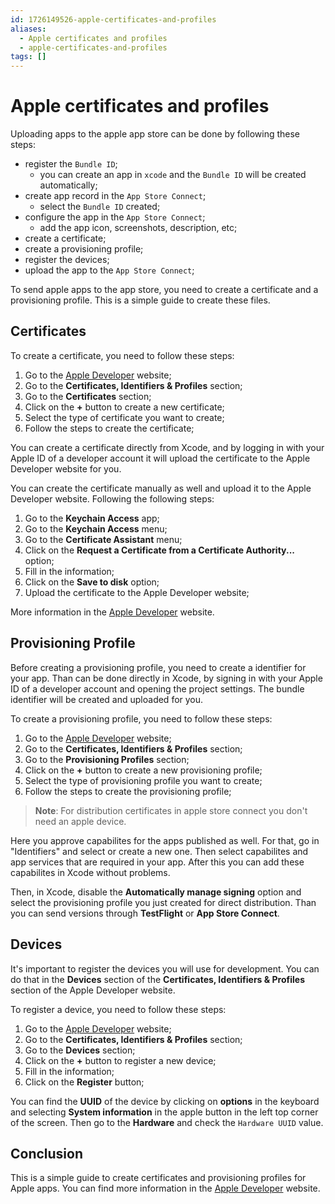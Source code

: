 ```yaml
---
id: 1726149526-apple-certificates-and-profiles
aliases:
  - Apple certificates and profiles
  - apple-certificates-and-profiles
tags: []
---
```


# Apple certificates and profiles

Uploading apps to the apple app store can be done by following these steps:

- register the `Bundle ID`;
  - you can create an app in `xcode` and the `Bundle ID` will be created automatically;
- create app record in the `App Store Connect`;
  - select the `Bundle ID` created;
- configure the app in the `App Store Connect`;
  - add the app icon, screenshots, description, etc;
- create a certificate;
- create a provisioning profile;
- register the devices;
- upload the app to the `App Store Connect`;

To send apple apps to the app store, you need to create a certificate and a provisioning profile. This is a simple guide to create these files.

## Certificates

To create a certificate, you need to follow these steps:

1. Go to the [Apple Developer](https://developer.apple.com/) website;
2. Go to the **Certificates, Identifiers & Profiles** section;
3. Go to the **Certificates** section;
4. Click on the **+** button to create a new certificate;
5. Select the type of certificate you want to create;
6. Follow the steps to create the certificate;

You can create a certificate directly from Xcode, and by logging in with your Apple ID of a developer account it will upload the certificate to the Apple Developer website for you.

You can create the certificate manually as well and upload it to the Apple Developer website. Following the following steps:

1. Go to the **Keychain Access** app;
2. Go to the **Keychain Access** menu;
3. Go to the **Certificate Assistant** menu;
4. Click on the **Request a Certificate from a Certificate Authority...** option;
5. Fill in the information;
6. Click on the **Save to disk** option;
7. Upload the certificate to the Apple Developer website;

More information in the [Apple Developer](https://developer.apple.com/help/account/create-certificates/create-a-certificate-signing-request) website.

## Provisioning Profile

Before creating a provisioning profile, you need to create a identifier for your app. Than can be done directly in Xcode, by signing in with your Apple ID of a developer account and opening the project settings. The bundle identifier will be created and uploaded for you.

To create a provisioning profile, you need to follow these steps:

1. Go to the [Apple Developer](https://developer.apple.com/) website;
2. Go to the **Certificates, Identifiers & Profiles** section;
3. Go to the **Provisioning Profiles** section;
4. Click on the **+** button to create a new provisioning profile;
5. Select the type of provisioning profile you want to create;
6. Follow the steps to create the provisioning profile;

> **Note**: For distribution certificates in apple store connect you don't need an apple device.

Here you approve capabilites for the apps published as well. For that, go in "Identifiers" and select or create a new one. Then select capabilites and app services that are required in your app. After this you can add these capabilites in Xcode without problems.

Then, in Xcode, disable the **Automatically manage signing** option and select the provisioning profile you just created for direct distribution. Than you can send versions through **TestFlight** or **App Store Connect**.

## Devices

It's important to register the devices you will use for development. You can do that in the **Devices** section of the **Certificates, Identifiers & Profiles** section of the Apple Developer website.

To register a device, you need to follow these steps:

1. Go to the [Apple Developer](https://developer.apple.com/) website;
2. Go to the **Certificates, Identifiers & Profiles** section;
3. Go to the **Devices** section;
4. Click on the **+** button to register a new device;
5. Fill in the information;
6. Click on the **Register** button;

You can find the **UUID** of the device by clicking on **options** in the keyboard and selecting **System information** in the apple button in the left top corner of the screen. Then go to the **Hardware** and check the `Hardware UUID` value.

## Conclusion

This is a simple guide to create certificates and provisioning profiles for Apple apps. You can find more information in the [Apple Developer](https://developer.apple.com/) website.
